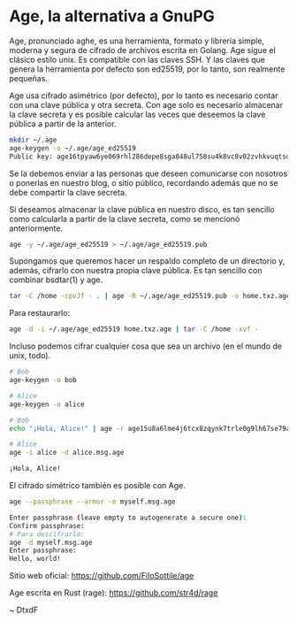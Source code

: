 # Age, la alternativa a GnuPG

Age, pronunciado aghe, es una herramienta, formato y librería simple, moderna y segura de cifrado de archivos escrita en Golang. Age sigue el clásico estilo unix. Es compatible con las claves SSH. Y las claves que genera la herramienta por defecto son ed25519, por lo tanto, son realmente pequeñas.

Age usa cifrado asimétrico (por defecto), por lo tanto es necesario contar con una clave pública y otra secreta. Con age solo es necesario almacenar la clave secreta y es posible calcular las veces que deseemos la clave pública a partir de la anterior.

```sh
mkdir ~/.age
age-keygen -o ~/.age/age_ed25519
Public key: age16tpyaw6ye069rhl286depe8sga848ul758su4k8vc8v02zvhkvuqtsqnf4
```

Se la debemos enviar a las personas que deseen comunicarse con nosotros o ponerlas en nuestro blog, o sitio público, recordando además que no se debe compartir la clave secreta.

Si deseamos almacenar la clave pública en nuestro disco, es tan sencillo como calcularla a partir de la clave secreta, como se mencionó anteriormente.

```sh
age -y ~/.age/age_ed25519 > ~/.age/age_ed25519.pub
```

Supongamos que queremos hacer un respaldo completo de un directorio y, además, cifrarlo con nuestra propia clave pública. Es tan sencillo con combinar bsdtar(1) y age.

```sh
tar -C /home -cpvJf - . | age -R ~/.age/age_ed25519.pub -o home.txz.age
```

Para restaurarlo:

```sh
age -d -i ~/.age/age_ed25519 home.txz.age | tar -C /home -xvf -
```

Incluso podemos cifrar cualquier cosa que sea un archivo (en el mundo de unix, todo).

```sh
# Bob
age-keygen -o bob

# Alice
age-keygen -o alice

# Bob
echo "¡Hola, Alice!" | age -r age15u8a6lme4j6tcx8zqynk7trle0g9lh67se79ace67f96z9x5y3ssxvtzsu > alice.msg.age

# Alice
age -i alice -d alice.msg.age

¡Hola, Alice!
```

El cifrado simétrico también es posible con Age.

```sh
age --passphrase --armor -o myself.msg.age

Enter passphrase (leave empty to autogenerate a secure one): 
Confirm passphrase:
# Para descifrarlo:
age -d myself.msg.age
Enter passphrase:
Hello, world!
```

Sitio web oficial: https://github.com/FiloSottile/age

Age escrita en Rust (rage): https://github.com/str4d/rage

\~ DtxdF
